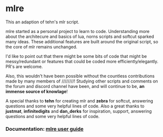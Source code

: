 # mlre

This an adaption of tehn's mlr script.

mlre started as a personal project to learn to code. Understanding more about the architecure and basics of lua, norns scripts and softcut sparked many ideas. These additional features are built around the original script, so the core of mlr remains unchanged.

I'd like to point out that there might be some bits of code that might be messy/redundant or features that could be coded more efficiently/elegantly. PR's are welcome.

Also, this wouldn't have been possible without the countless contributions made by many members of ////////! Studying other scripts and comments on the forum and discord channel have been, and will continue to be, **an immense source of knowlage**! 

A special thanks to **tehn** for creating mlr and **zebra** for softcut, answering questions and some very helpful lines of code. Also a great thanks to **justmat**, **infinitedigits** and **dan_derks** for inspiration, support, answering questions and some very helpful lines of code.

### Documentation: [mlre user guide](https://github.com/sonoCircuits/mlre/blob/main/docs/MLRE_USER%20GUIDE.pdf)
